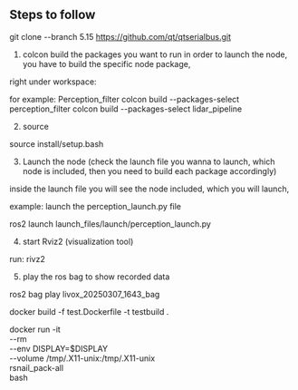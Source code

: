 ## Steps to follow

git clone --branch 5.15 https://github.com/qt/qtserialbus.git



1. colcon build the packages you want to run
in order to launch the node, you have to build the specific node package,

right under workspace:

for example: Perception_filter
colcon build --packages-select perception_filter
colcon build --packages-select lidar_pipeline

2. source

source install/setup.bash

3. Launch the node (check the launch file you wanna to launch, which node is included, then you need to build each package accordingly)

inside the launch file you will see the node included, which you will launch, 


example: launch the perception_launch.py file

ros2 launch launch_files/launch/perception_launch.py

4. start Rviz2 (visualization tool)

run: rivz2

5. play the ros bag to show recorded data

ros2 bag play livox_20250307_1643_bag

docker build -f test.Dockerfile -t testbuild .

docker run -it \
  --rm \
  --env DISPLAY=$DISPLAY \
  --volume /tmp/.X11-unix:/tmp/.X11-unix \
  rsnail_pack-all \
  bash